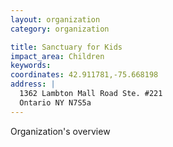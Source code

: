 ```yaml
---
layout: organization
category: organization

title: Sanctuary for Kids
impact_area: Children
keywords: 
coordinates: 42.911781,-75.668198
address: |
  1362 Lambton Mall Road Ste. #221
  Ontario NY N7S5a
---
```

Organization's overview
